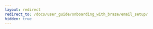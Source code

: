 ```yaml
---
layout: redirect
redirect_to: /docs/user_guide/onboarding_with_braze/email_setup/
hidden: true
---
```

